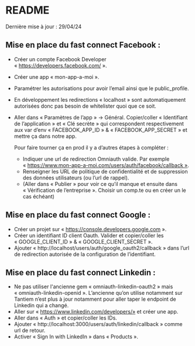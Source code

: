 # README

Dernière mise à jour : 29/04/24

## Mise en place du fast connect Facebook :
- Créer un compte Facebook Developer « https://developers.facebook.com/ ».
- Créer une app « mon-app-a-moi ».
- Paramétrer les autorisations pour avoir l’email ainsi que le public_profile.
- En développement les redirections « localhost » sont automatiquement autorisées donc pas besoin de whitelister quoi que ce soit.
- Aller dans « Paramètres de l’app » -> Général. Copier/coller « Identifiant de l’application » et « Clé secrète » qui correspondent respectivement aux var d’env « FACEBOOK_APP_ID » & « FACEBOOK_APP_SECRET » et mettre ça dans notre app.

	Pour faire tourner ça en prod il y a d’autres étapes à compléter :
    - Indiquer une url de redirection Omniauth valide. Par exemple « https://www.mon-app-a-moi.com/users/auth/facebook/callback ».
    - Renseigner les URL de politique de confidentialité et de suppression des données utilisateurs (ou l’url de rappel).
    - (Aller dans « Publier » pour voir ce qu’il manque et ensuite dans « Vérification de l’entreprise ». Choisir un comp.te ou en créer un le cas échéant)

## Mise en place du fast connect Google :
- Créer un projet sur « https://console.developers.google.com ».
- Créer un identifiant ID client Oauth. Valider et copier/coller les « GOOGLE_CLIENT_ID » & « GOOGLE_CLIENT_SECRET ».
- Ajouter « http://localhost/users/auth/google_oauth2/callback » dans l’url de redirection autorisée de la configuration de l’identifiant.

## Mise en place du fast connect Linkedin :
- Ne pas utiliser l'ancienne gem « omniauth-linkedin-oauth2 » mais « omniauth-linkedin-openid ». L’ancienne qu’on utilise notamment sur Tantiem n’est plus à jour notamment pour aller taper le endpoint de Linkedin qui a changé.
- Aller sur « https://www.linkedin.com/developers/» et créer une app.
- Aller dans « Auth » et copier/coller les IDs.
- Ajouter « http://localhost:3000/users/auth/linkedin/callback » comme url de retour.
- Activer « Sign In with LinkedIn » dans « Products ».
